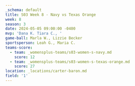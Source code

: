 ```yaml
---
_schema: default
title: S03 Week 8 - Navy vs Texas Orange
week: 8
season: 3
date: 2024-05-05 09:00:00 -0400
mvp: 'Dana K. Tiara C., '
game-ball: Marla W., Lizzie Becker
sportsperson: Leah G., Maria C.
teams-score:
  - team: _womensplus-teams/s03-women-s-navy.md
    score: 12
  - team: _womensplus-teams/s03-women-s-texas-orange.md
    score: 27
location: _locations/carter-baron.md
field: '1'
---
```

